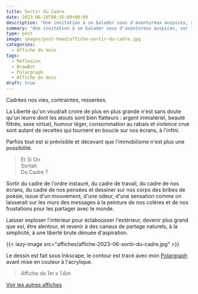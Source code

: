 ```yaml
---
title: Sortir du Cadre
date: 2023-06-10T08:35:00+00:00
description: "Une invitation à se balader sous d'aventureux auspices, sur fond de street art."
summary: "Une invitation à se balader sous d'aventureux auspices, sur fond de street art."
type: post
image: images/post-head/affiche-sortir-du-cadre.jpg
categories: 
  - Affiche du mois
tags:
  - Réflexion
  - DrawBot
  - Polargraph
  - Affiche du mois
draft: true
---
```


Cadrées nos vies, contraintes, resserées. 

La Liberté qu'on voudrait croire de plus en plus grande n'est sans doute qu'un 
leurre dont les atouts sont bien flatteurs : argent immatériel, beauté filtrée, 
sexe virtuel, humour léger, consommation au rabais et violence crue sont autant de 
recettes qui tournent en boucle sur nos écrans, à l'infini.

Parfois tout est si prévisible et décevant que l'immobilisme n'est plus une possibilité.

> Et Si On  
> Sortait  
> Du Cadre ?

Sortir du cadre de l'ordre instauré, du cadre de travail, du cadre de nos écrans, du cadre de nos pensées
et dessiner sur nos corps des bribes de poésie, issue d'un mouvement, d'une odeur, d'une sensation
comme on laisserait sur les murs des messages à la peinture de nos colères et de nos frustations pour les partager
avec le monde.

Laisser exploser l'intérieur pour éclabousser l'extérieur, devenir plus grand que soi, être alentour, et revenir à des
canaux de partage naturels, à la simplicité, à une liberté brute dénuée d'aspiration. 

{{< lazy-image src="affiches/affiche-2023-06-sortir-du-cadre.jpg" >}}

Le dessin est fait sous Inkscape, le contour est tracé avec mon [Polargraph](../drawbot-polargraph)
avant mise en couleur à l'acrylique.

> Affiche de 1m x 1.6m

[Voir les autres affiches](/categories/affiche-du-mois)
